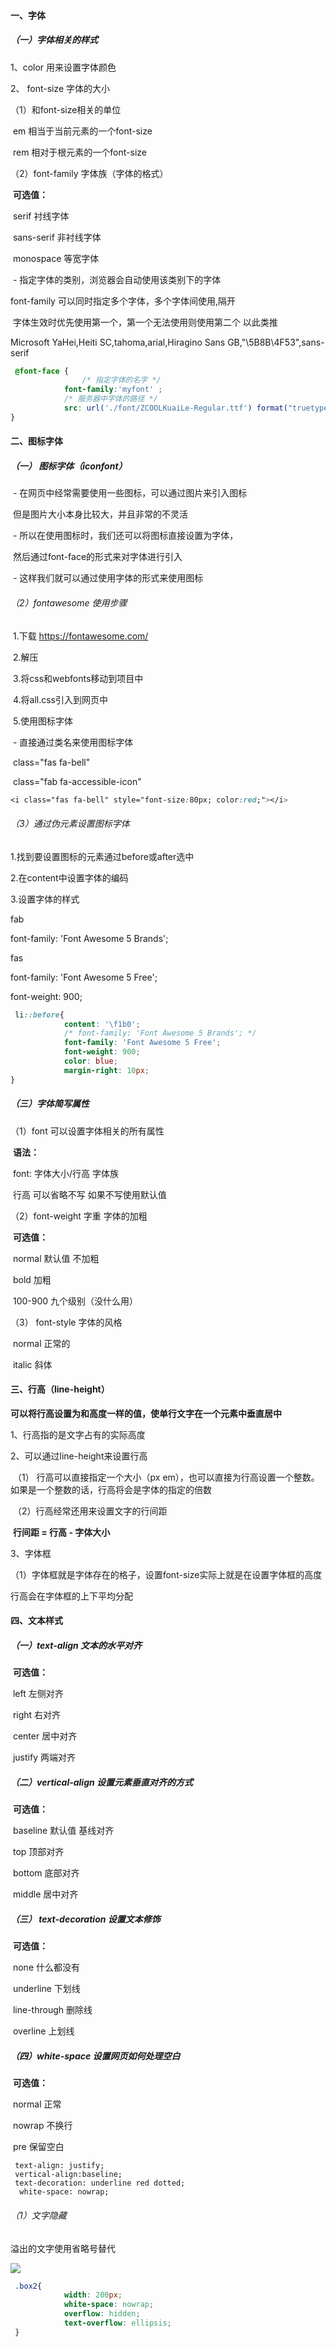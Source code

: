 #### 一、字体

##### （一）字体相关的样式 

1、color 用来设置字体颜色

2、 font-size 字体的大小

（1）和font-size相关的单位

​          	em 相当于当前元素的一个font-size

​          	rem 相对于根元素的一个font-size

（2）font-family 字体族（字体的格式）

​          **可选值：**

​            serif  衬线字体

​            sans-serif 非衬线字体

​            monospace 等宽字体

​             	 \- 指定字体的类别，浏览器会自动使用该类别下的字体

 font-family 可以同时指定多个字体，多个字体间使用,隔开

​            字体生效时优先使用第一个，第一个无法使用则使用第二个 以此类推

Microsoft YaHei,Heiti SC,tahoma,arial,Hiragino Sans GB,"\5B8B\4F53",sans-serif

```css
 @font-face {
                /* 指定字体的名字 */
            font-family:'myfont' ;
            /* 服务器中字体的路径 */
            src: url('./font/ZCOOLKuaiLe-Regular.ttf') format("truetype");
}
```



#### 二、图标字体

##### （一） 图标字体（iconfont）

​      \- 在网页中经常需要使用一些图标，可以通过图片来引入图标

​        但是图片大小本身比较大，并且非常的不灵活

​      \- 所以在使用图标时，我们还可以将图标直接设置为字体，

​        然后通过font-face的形式来对字体进行引入

​      \- 这样我们就可以通过使用字体的形式来使用图标

###### （2）fontawesome 使用步骤

​      1.下载 https://fontawesome.com/

​      2.解压

​      3.将css和webfonts移动到项目中

​      4.将all.css引入到网页中

​      5.使用图标字体

​        \- 直接通过类名来使用图标字体

​          class="fas fa-bell"

​          class="fab fa-accessible-icon"

```css
<i class="fas fa-bell" style="font-size:80px; color:red;"></i>
```

###### （3）通过伪元素设置图标字体

 1.找到要设置图标的元素通过before或after选中

 2.在content中设置字体的编码

3.设置字体的样式

fab

font-family: 'Font Awesome 5 Brands';

fas

font-family: 'Font Awesome 5 Free';

font-weight: 900; 

```css
 li::before{
            content: '\f1b0';
            /* font-family: 'Font Awesome 5 Brands'; */
            font-family: 'Font Awesome 5 Free';
            font-weight: 900; 
            color: blue;
            margin-right: 10px;
}
```

##### （三）字体简写属性

 （1）font 可以设置字体相关的所有属性

​          **语法：**

​            font: 字体大小/行高 字体族

​            行高 可以省略不写 如果不写使用默认值

 （2）font-weight 字重 字体的加粗 

​        **可选值：**

​          normal 默认值 不加粗

​          bold 加粗

​          100-900 九个级别（没什么用）

 （3）  font-style 字体的风格

​          normal 正常的

​          italic 斜体

#### 三、行高（line-height）

**可以将行高设置为和高度一样的值，使单行文字在一个元素中垂直居中** 

1、行高指的是文字占有的实际高度

2、可以通过line-height来设置行高

​    （1） 行高可以直接指定一个大小（px em），也可以直接为行高设置一个整数。如果是一个整数的话，行高将会是字体的指定的倍数

​    （2）行高经常还用来设置文字的行间距

​            **行间距 = 行高 - 字体大小**

3、字体框

​      （1）字体框就是字体存在的格子，设置font-size实际上就是在设置字体框的高度

 行高会在字体框的上下平均分配

#### 四、文本样式

#####  （一）text-align 文本的水平对齐

​          **可选值：**

​            left 左侧对齐

​            right 右对齐

​            center 居中对齐

​            justify 两端对齐

##### （二）vertical-align 设置元素垂直对齐的方式

​          **可选值：**

​            baseline 默认值 基线对齐

​            top 顶部对齐

​            bottom 底部对齐

​            middle 居中对齐

##### （三） text-decoration 设置文本修饰

​          **可选值：**

​            none 什么都没有

​            underline 下划线

​            line-through 删除线

​            overline 上划线

##### （四）white-space 设置网页如何处理空白

​          **可选值：**

​            normal 正常

​            nowrap 不换行

​            pre 保留空白

```
 text-align: justify;
 vertical-align:baseline; 
 text-decoration: underline red dotted;
  white-space: nowrap;
```

###### （1）文字隐藏

溢出的文字使用省略号替代

![](https://typora-bucket21.oss-cn-guangzhou.aliyuncs.com/note_images/image-20220704104829292.png)

```css
 .box2{
            width: 200px;
            white-space: nowrap;
            overflow: hidden;
            text-overflow: ellipsis;
 }
```

